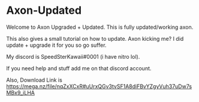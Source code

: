 # Axon-Updated

Welcome to Axon Upgraded + Updated.
This is fully updated/working axon.

This also gives a small tutorial on how to update.
Axon kicking me? 
I did update + upgrade it for you so go suffer.

My discord is SpeedSterKawaii#0001 (i have nitro lol).

If you need help and stuff add me on that discord account.

Also, Download Link is https://mega.nz/file/nqZxXCxR#uUrxQGv3tvSF1A8diFBvYZgyVuh37uDw7sMBx9_iLHA
